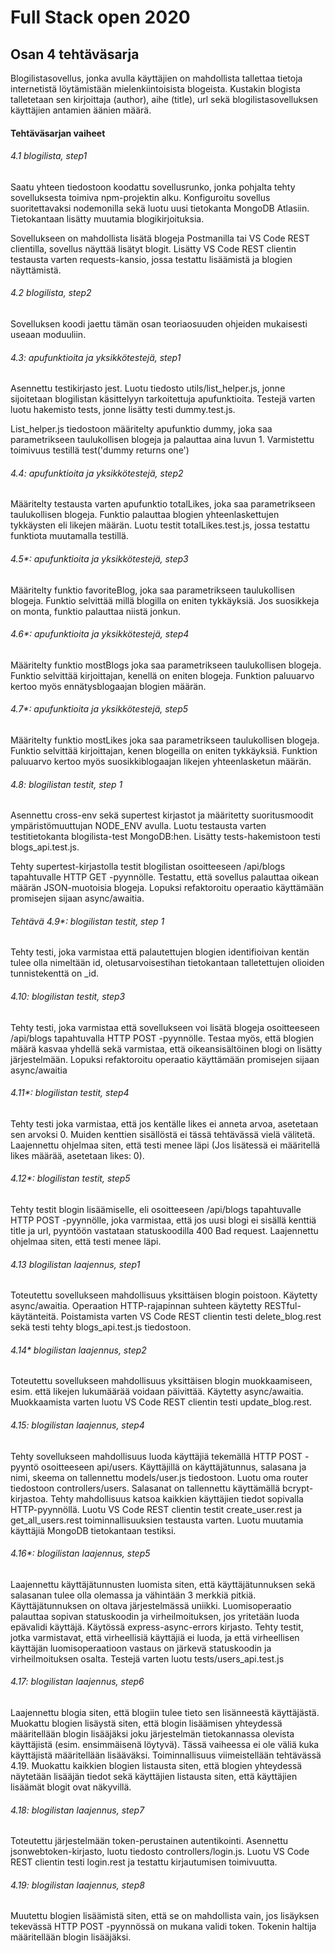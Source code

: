# Full Stack open 2020
## Osan 4 tehtäväsarja

Blogilistasovellus, jonka avulla käyttäjien on mahdollista tallettaa tietoja internetistä löytämistään mielenkiintoisista blogeista. 
Kustakin blogista talletetaan sen kirjoittaja (author), aihe (title), url sekä blogilistasovelluksen käyttäjien antamien äänien määrä.

#### Tehtäväsarjan vaiheet

###### 4.1 blogilista, step1
Saatu yhteen tiedostoon koodattu sovellusrunko, jonka pohjalta tehty sovelluksesta toimiva npm-projektin alku.
Konfiguroitu sovellus suoritettavaksi nodemonilla sekä luotu uusi tietokanta MongoDB Atlasiin.
Tietokantaan lisätty muutamia blogikirjoituksia.

Sovellukseen on mahdollista lisätä blogeja Postmanilla tai VS Code REST clientilla, sovellus näyttää lisätyt blogit.
Lisätty VS Code REST clientin testausta varten requests-kansio, jossa testattu lisäämistä ja blogien näyttämistä.

###### 4.2 blogilista, step2
Sovelluksen koodi jaettu tämän osan teoriaosuuden ohjeiden mukaisesti useaan moduuliin.

###### 4.3: apufunktioita ja yksikkötestejä, step1
Asennettu testikirjasto jest.
Luotu tiedosto utils/list_helper.js, jonne sijoitetaan blogilistan käsittelyyn tarkoitettuja apufunktioita. 
Testejä varten luotu hakemisto tests, jonne lisätty testi dummy.test.js.

List_helper.js tiedostoon määritelty apufunktio dummy, joka saa parametrikseen taulukollisen blogeja ja palauttaa aina luvun 1.
Varmistettu toimivuus testillä test('dummy returns one')

###### 4.4: apufunktioita ja yksikkötestejä, step2
Määritelty testausta varten apufunktio totalLikes, joka saa parametrikseen taulukollisen blogeja. 
Funktio palauttaa blogien yhteenlaskettujen tykkäysten eli likejen määrän.
Luotu testit totalLikes.test.js, jossa testattu funktiota muutamalla testillä.

###### 4.5*: apufunktioita ja yksikkötestejä, step3
Määritelty funktio favoriteBlog, joka saa parametrikseen taulukollisen blogeja.
Funktio selvittää millä blogilla on eniten tykkäyksiä. Jos suosikkeja on monta, funktio palauttaa niistä jonkun.

###### 4.6*: apufunktioita ja yksikkötestejä, step4
Määritelty funktio mostBlogs joka saa parametrikseen taulukollisen blogeja. 
Funktio selvittää kirjoittajan, kenellä on eniten blogeja. 
Funktion paluuarvo kertoo myös ennätysblogaajan blogien määrän.

###### 4.7*: apufunktioita ja yksikkötestejä, step5
Määritelty funktio mostLikes joka saa parametrikseen taulukollisen blogeja. 
Funktio selvittää kirjoittajan, kenen blogeilla on eniten tykkäyksiä. 
Funktion paluuarvo kertoo myös suosikkiblogaajan likejen yhteenlasketun määrän.

###### 4.8: blogilistan testit, step 1
Asennettu cross-env sekä supertest kirjastot ja määritetty suoritusmoodit ympäristömuuttujan NODE_ENV avulla.
Luotu testausta varten testitietokanta blogilista-test MongoDB:hen.
Lisätty tests-hakemistoon testi blogs_api.test.js.

Tehty supertest-kirjastolla testit blogilistan osoitteeseen /api/blogs tapahtuvalle HTTP GET -pyynnölle. 
Testattu, että sovellus palauttaa oikean määrän JSON-muotoisia blogeja.
Lopuksi refaktoroitu operaatio käyttämään promisejen sijaan async/awaitia.

###### Tehtävä 4.9*: blogilistan testit, step 1
Tehty testi, joka varmistaa että palautettujen blogien identifioivan kentän tulee olla nimeltään id, oletusarvoisestihan tietokantaan talletettujen olioiden tunnistekenttä on _id.

###### 4.10: blogilistan testit, step3
Tehty testi, joka varmistaa että sovellukseen voi lisätä blogeja osoitteeseen /api/blogs tapahtuvalla HTTP POST -pyynnölle. 
Testaa myös, että blogien määrä kasvaa yhdellä sekä varmistaa, että oikeansisältöinen blogi on lisätty järjestelmään.
Lopuksi refaktoroitu operaatio käyttämään promisejen sijaan async/awaitia

###### 4.11*: blogilistan testit, step4
Tehty testi joka varmistaa, että jos kentälle likes ei anneta arvoa, asetetaan sen arvoksi 0. 
Muiden kenttien sisällöstä ei tässä tehtävässä vielä välitetä.
Laajennettu ohjelmaa siten, että testi menee läpi (Jos lisätessä ei määritellä likes määrää, asetetaan likes: 0).

###### 4.12*: blogilistan testit, step5
Tehty testit blogin lisäämiselle, eli osoitteeseen /api/blogs tapahtuvalle HTTP POST -pyynnölle, joka varmistaa, että jos uusi blogi ei sisällä kenttiä title ja url, pyyntöön vastataan statuskoodilla 400 Bad request.
Laajennettu ohjelmaa siten, että testi menee läpi.

###### 4.13 blogilistan laajennus, step1
Toteutettu sovellukseen mahdollisuus yksittäisen blogin poistoon.
Käytetty async/awaitia. Operaation HTTP-rajapinnan suhteen käytetty RESTful-käytänteitä.
Poistamista varten VS Code REST clientin testi delete_blog.rest sekä testi tehty blogs_api.test.js tiedostoon.

###### 4.14* blogilistan laajennus, step2
Toteutettu sovellukseen mahdollisuus yksittäisen blogin muokkaamiseen, esim. että likejen lukumäärää voidaan päivittää. Käytetty async/awaitia.
Muokkaamista varten luotu VS Code REST clientin testi update_blog.rest.

###### 4.15: blogilistan laajennus, step4
Tehty sovellukseen mahdollisuus luoda käyttäjiä tekemällä HTTP POST -pyyntö osoitteeseen api/users. 
Käyttäjillä on käyttäjätunnus, salasana ja nimi, skeema on tallennettu models/user.js tiedostoon.
Luotu oma router tiedostoon controllers/users. Salasanat on tallennettu käyttämällä bcrypt-kirjastoa.
Tehty mahdollisuus katsoa kaikkien käyttäjien tiedot sopivalla HTTP-pyynnöllä.
Luotu VS Code REST clientin testit create_user.rest ja get_all_users.rest toiminnallisuuksien testausta varten.
Luotu muutamia käyttäjiä MongoDB tietokantaan testiksi.

###### 4.16*: blogilistan laajennus, step5
Laajennettu käyttäjätunnusten luomista siten, että käyttäjätunnuksen sekä salasanan tulee olla olemassa ja vähintään 3 merkkiä pitkiä. Käyttäjätunnuksen on oltava järjestelmässä uniikki.
Luomisoperaatio palauttaa sopivan statuskoodin ja virheilmoituksen, jos yritetään luoda epävalidi käyttäjä. Käytössä express-async-errors kirjasto. Tehty testit, jotka varmistavat, että virheellisiä käyttäjiä ei luoda, ja että virheellisen käyttäjän luomisoperaatioon vastaus on järkevä statuskoodin ja virheilmoituksen osalta.
Testejä varten luotu tests/users_api.test.js

###### 4.17: blogilistan laajennus, step6
Laajennettu blogia siten, että blogiin tulee tieto sen lisänneestä käyttäjästä.
Muokattu blogien lisäystä siten, että blogin lisäämisen yhteydessä määritellään blogin lisääjäksi joku järjestelmän tietokannassa olevista käyttäjistä (esim. ensimmäisenä löytyvä).
Tässä vaiheessa ei ole väliä kuka käyttäjistä määritellään lisääväksi. Toiminnallisuus viimeistellään tehtävässä 4.19.
Muokattu kaikkien blogien listausta siten, että blogien yhteydessä näytetään lisääjän tiedot sekä käyttäjien listausta siten, että käyttäjien lisäämät blogit ovat näkyvillä.

###### 4.18: blogilistan laajennus, step7
Toteutettu järjestelmään token-perustainen autentikointi.
Asennettu jsonwebtoken-kirjasto, luotu tiedosto controllers/login.js.
Luotu VS Code REST clientin testi login.rest ja testattu kirjautumisen toimivuutta.

###### 4.19: blogilistan laajennus, step8
Muutettu blogien lisäämistä siten, että se on mahdollista vain, jos lisäyksen tekevässä HTTP POST -pyynnössä on mukana validi token.
Tokenin haltija määritellään blogin lisääjäksi.